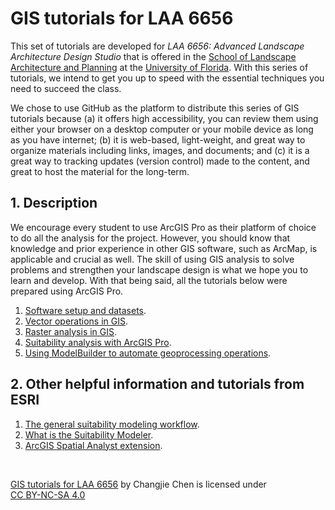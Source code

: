 # GIS tutorials for LAA 6656

This set of tutorials are developed for _LAA 6656: Advanced Landscape Architecture Design Studio_ that is offered in the [School of Landscape Architecture and Planning](https://dcp.ufl.edu/slap/) at the [University of Florida](http://www.ufl.edu/). With this series of tutorials, we intend to get you up to speed with the essential techniques you need to succeed the class.

We chose to use GitHub as the platform to distribute this series of GIS tutorials because (a) it offers high accessibility, you can review them using either your browser on a desktop computer or your mobile device as long as you have internet; (b) it is web-based, light-weight, and great way to organize materials including links, images, and documents; and (c) it is a great way to tracking updates (version control) made to the content, and great to host the material for the long-term.

## 1. Description

We encourage every student to use ArcGIS Pro as their platform of choice to do all the analysis for the project. However, you should know that knowledge and prior experience in other GIS software, such as ArcMap, is applicable and crucial as well. The skill of using GIS analysis to solve problems and strengthen your landscape design is what we hope you to learn and develop. With that being said, all the tutorials below were prepared using ArcGIS Pro.

1. [Software setup and datasets](tutorials/1-software_and_data.md).
2. [Vector operations in GIS](tutorials/2-vector_gis.md).
3. [Raster analysis in GIS](tutorials/3-raster_gis.md).
4. [Suitability analysis with ArcGIS Pro](tutorials/4-suitability.md).
5. [Using ModelBuilder to automate geoprocessing operations](tutorials/5-modelbuilder.md).

## 2. Other helpful information and tutorials from ESRI

1. [The general suitability modeling workflow](https://pro.arcgis.com/en/pro-app/help/analysis/spatial-analyst/suitability-modeler/the-general-suitability-modeling-workflow.htm).
2. [What is the Suitability Modeler](https://pro.arcgis.com/en/pro-app/help/analysis/spatial-analyst/suitability-modeler/what-is-the-suitability-modeler.htm).
3. [ArcGIS Spatial Analyst extension](https://pro.arcgis.com/en/pro-app/help/analysis/spatial-analyst/basics/what-is-the-spatial-analyst-extension.htm).

<br>

<p xmlns:dct="http://purl.org/dc/terms/" xmlns:cc="http://creativecommons.org/ns#"><a rel="cc:attributionURL" property="dct:title" href="https://github.com/chjch/LAA6656_tutorial">GIS tutorials for LAA 6656</a> by <span property="cc:attributionName">Changjie Chen</span> is licensed under <a rel="license" href="https://creativecommons.org/licenses/by-nc-sa/4.0?ref=chooser-v1" target="_blank" rel="license noopener noreferrer" style="display:inline-block;">CC BY-NC-SA 4.0<img style="vertical-align:text-bottom;" height="16px" hspace="3px" src="https://mirrors.creativecommons.org/presskit/icons/cc.svg?ref=chooser-v1"><img style="vertical-align:text-bottom;" height="16px" hspace="3px" src="https://mirrors.creativecommons.org/presskit/icons/by.svg?ref=chooser-v1"><img style="vertical-align:text-bottom;" height="16px" hspace="3px" src="https://mirrors.creativecommons.org/presskit/icons/sa.svg?ref=chooser-v1"><img style="vertical-align:text-bottom;" height="16px" hspace="3px" src="https://mirrors.creativecommons.org/presskit/icons/nc.svg?ref=chooser-v1"></a></p>
